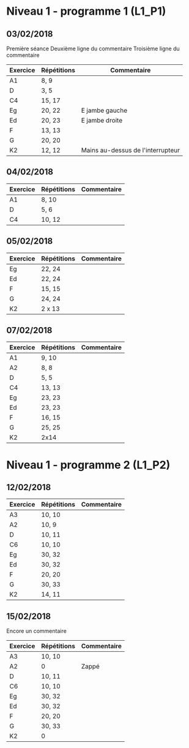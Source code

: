 # Niveau 1 - programme 1 (L1_P1)

## 03/02/2018

Première séance
Deuxième ligne du commentaire
Troisième ligne du commentaire

|Exercice|Répétitions|Commentaire|
|---|---|---|
|A1|8, 9| |
|D|3, 5| |
|C4|15, 17| |
|Eg|20, 22|E jambe gauche|
|Ed|20, 23|E jambe droite|
|F|13, 13| |
|G|20, 20| |
|K2|12, 12|Mains au-dessus de l'interrupteur|

## 04/02/2018

|Exercice|Répétitions|Commentaire|
|---|---|---|
|A1|8, 10| |
|D|5, 6| |
|C4|10, 12| |

## 05/02/2018

|Exercice|Répétitions|Commentaire|
|---|---|---|
|Eg|22, 24| |
|Ed|22, 24| |
|F|15, 15| |
|G|24, 24| |
|K2|2 x 13| |

## 07/02/2018

|Exercice|Répétitions|Commentaire|
|---|---|---|
|A1|9, 10| |
|A2|8, 8| |
|D|5, 5| |
|C4|13, 13| |
|Eg|23, 23| |
|Ed|23, 23| |
|F|16, 15| |
|G|25, 25| |
|K2|2x14| |

# Niveau 1 - programme 2 (L1_P2)

## 12/02/2018

|Exercice|Répétitions|Commentaire|
|---|---|---|
|A3|10, 10| |
|A2|10, 9| |
|D|10, 11| |
|C6|10, 10| |
|Eg|30, 32| |
|Ed|30, 32| |
|F|20, 20| |
|G|30, 33| |
|K2|14, 11| |

## 15/02/2018

Encore un commentaire

|Exercice|Répétitions|Commentaire|
|---|---|---|
|A3|10, 10| |
|A2|0|Zappé|
|D|10, 11| |
|C6|10, 10| |
|Eg|30, 32| |
|Ed|30, 32| |
|F|20, 20| |
|G|30, 33| |
|K2|0| |
